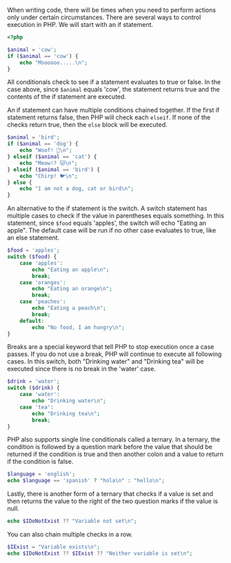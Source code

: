 When writing code, there will be times when you need to perform actions only under certain circumstances.
There are several ways to control execution in PHP.
We will start with an if statement.
```php
<?php

$animal = 'cow';
if ($animal == 'cow') {
    echo "Moooooo.....\n";
}
```

All conditionals check to see if a statement evaluates to true or false.
In the case above, since `$animal` equals 'cow', the statement returns true and the contents of the if statement are executed.

An if statement can have multiple conditions chained together.
If the first if statement returns false, then PHP will check each `elseif`.
If none of the checks return true, then the `else` block will be executed.
```php
$animal = 'bird';
if ($animal == 'dog') {
    echo "Woof! 🐶\n";
} elseif ($animal == 'cat') {
    echo "Meow!? 🐱\n";
} elseif ($animal == 'bird') {
    echo "Chirp! 🐦\n";
} else {
    echo "I am not a dog, cat or bird\n";
}
```

An alternative to the if statement is the switch.
A switch statement has multiple cases  to check if the value in parentheses equals something.
In this statement, since `$food` equals 'apples', the switch will echo "Eating an apple".
The default case will be run if no other case evaluates to true, like an else statement.
```php
$food = 'apples';
switch ($food) {
    case 'apples':
        echo "Eating an apple\n";
        break;
    case 'oranges':
        echo "Eating an orange\n";
        break;
    case 'peaches':
        echo "Eating a peach\n";
        break;
    default:
        echo "No food, I am hungry\n";
}
```

Breaks are a special keyword that tell PHP to stop execution once a case passes.
If you do not use a break, PHP will continue to execute all following cases.
In this switch, both "Drinking water" and "Drinking tea" will be executed since there is no break in the 'water' case.
```php
$drink = 'water';
switch ($drink) {
    case 'water':
        echo "Drinking water\n";
    case 'tea':
        echo "Drinking tea\n";
        break;
}
```

PHP also supports single line conditionals called a ternary.
In a ternary, the condition is followed by a question mark before the value that should be returned if the condition is true and then another colon and a value to return if the condition is false.
```php
$language = 'english';
echo $language == 'spanish' ? "hola\n" : "hello\n";
```

Lastly, there is another form of a ternary that checks if a value is set and then returns the value to the right of the two question marks if the value is null.
```php
echo $IDoNotExist ?? "Variable not set\n";
```

You can also chain multiple checks in a row.
```php
$IExist = "Variable exists\n";
echo $IDoNotExist ?? $IExist ?? "Neither variable is set\n";
```

